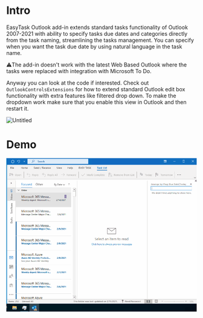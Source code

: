 # Intro
EasyTask Outlook add-in extends standard tasks functionality of Outlook 2007-2021 with ability to specify tasks due dates and categories directly from the task naming, streamlining the tasks management. 
You can specify when you want the task due date by using natural language in the task name.

⚠️The add-in doesn't work with the latest Web Based Outlook where the tasks were replaced with integration with Microsoft To Do. 

Anyway you can look at the code if interested.
Check out `OutlookControlsExtensions` for how to extend standard Outlook edit box functionality with extra features like filtered drop down. 
To make the dropdown work make sure that you enable this view in Outlook and then restart it. 

![Untitled](https://github.com/user-attachments/assets/19bbaf48-3aa2-4174-bc92-a5fb608284c4)

# Demo
![Demo gif](./EasyTaskDemo.gif)
